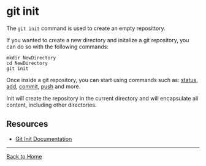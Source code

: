 # git init

The  `git init` command is used to create an empty reposittory.

If you wanted to create a new directory and initalize a git repository, you can do so with the following commands:
```
mkdir NewDirectory
cd NewDirectory
git init
```

Once inside a git repository, you can start using commands such as:
[status](./Status.md),
[add](./Add.md),
[commit](./Commit.md),
[push](./Push.md)
and more.

Init will create the repository in the current directory and will encapsulate all content, including other directories.

## Resources
- [Git Init Documentation](https://git-scm.com/docs/git-init)

---
[Back to Home](../README.md)
